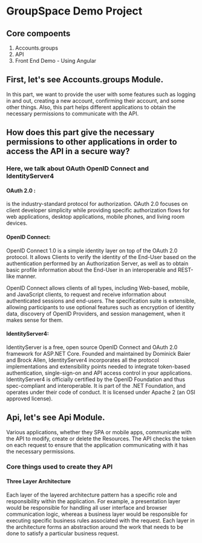 # GroupSpace Demo Project
## Core compoents
 1. Accounts.groups 
 2. API 
 3. Front End Demo - Using Angular

## First, let's see Accounts.groups Module.
In this part, we want to provide the user with some features such as logging in and out, creating a new account, confirming their account, and some other things.
Also, this part helps different applications to obtain the necessary permissions to communicate with the API.

## How does this part give the necessary permissions to other applications in order to access the API in a secure way?
### Here, we talk about  OAuth   OpenID Connect and IdentityServer4
#### OAuth 2.0 :
is the industry-standard protocol for authorization. OAuth 2.0 focuses on client developer simplicity while providing 
specific authorization flows for web applications, desktop applications, mobile phones, and living room devices. 

#### OpenID Connect:
OpenID Connect 1.0 is a simple identity layer on top of the OAuth 2.0 protocol. It allows Clients to verify the identity of the End-User based on the authentication performed by an Authorization Server, as well as to obtain basic profile information about the End-User in an interoperable and REST-like manner.

OpenID Connect allows clients of all types, including Web-based, mobile, and JavaScript clients, to request and receive information about authenticated sessions and end-users. 
The specification suite is extensible, allowing participants to use optional features such as encryption of identity data, 
discovery of OpenID Providers, and session management, when it makes sense for them.

#### IdentityServer4:
IdentityServer is a free, open source OpenID Connect and OAuth 2.0 framework for ASP.NET Core. Founded and maintained by Dominick Baier and Brock Allen, 
IdentityServer4 incorporates all the protocol implementations and extensibility points needed to integrate token-based authentication, single-sign-on 
and API access control in your applications. 
IdentityServer4 is officially certified by the OpenID Foundation and thus spec-compliant and interoperable. 
It is part of the .NET Foundation, and operates under their code of conduct. It is licensed under Apache 2 (an OSI approved license).

## Api, let's see Api  Module.
Various applications, whether they  SPA or mobile apps, communicate with the API to modify, create or delete the Resources.
The API checks the token on each request to ensure that the application communicating with it has the necessary permissions.
### Core  things used to create they API
#### Three Layer Architecture
Each layer of the layered architecture pattern has a specific role and responsibility within the application. 
For example, a presentation layer would be responsible for handling all user interface and browser communication logic, 
whereas a business layer would be responsible for executing specific business rules associated with the request. 
Each layer in the architecture forms an abstraction around the work that needs to be done to satisfy a particular business request.

